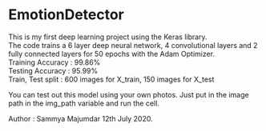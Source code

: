 # EmotionDetector

This is my first deep learning project using the Keras library.  
The code trains a 6 layer deep neural network, 4 convolutional layers and 2 fully connected layers for 50 epochs with the Adam Optimizer.  
Training Accuracy : 99.86%  
Testing Accuracy : 95.99%  
Train, Test split : 600 images for X_train, 150 images for X_test

You can test out this model using your own photos. Just put in the image path in the img_path variable and run the cell.  

Author : Sammya Majumdar
12th July 2020.  
